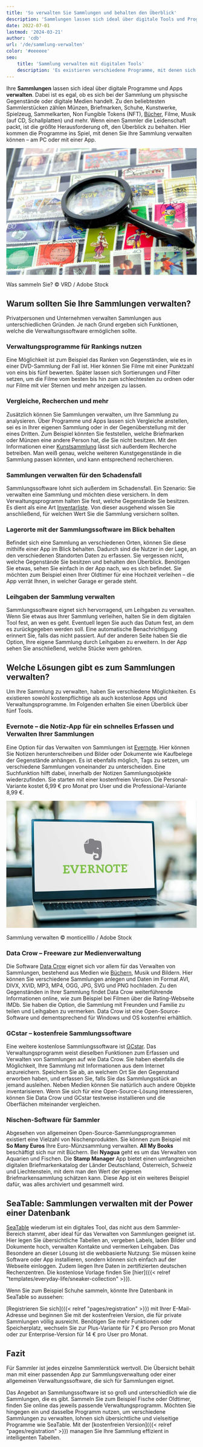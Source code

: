 ```yaml
---
title: 'So verwalten Sie Sammlungen und behalten den Überblick'
description: 'Sammlungen lassen sich ideal über digitale Tools und Programme verwalten. Dabei ist es egal, ob es sich bei der Sammlung um physische oder digitale Gegenstände handelt. Zu den beliebtesten Sammlungsstücken zählen Münzen, Briefmarken, Filme, Kunst, Sammelkarten, Non Fungible Tokens (NFT), Bücher und mehr. Die Herausforderung ist oft, den Überblick zu behalten. Hier kommen die Verwaltungsprogramme ins Spiel.'
date: 2022-07-01
lastmod: '2024-03-21'
author: 'cdb'
url: '/de/sammlung-verwalten'
color: '#eeeeee'
seo:
    title: 'Sammlung verwalten mit digitalen Tools'
    description: 'Es existieren verschiedene Programme, mit denen sich Sammlungen verwalten lassen. Lesen Sie mehr über die Vorteile und Unterschiede.'
---
```


Ihre **Sammlungen** lassen sich ideal über digitale Programme und Apps **verwalten**. Dabei ist es egal, ob es sich bei der Sammlung um physische Gegenstände oder digitale Medien handelt. Zu den beliebtesten Sammlerstücken zählen Münzen, Briefmarken, Schuhe, Kunstwerke, Spielzeug, Sammelkarten, Non Fungible Tokens (NFT), [Bücher](https://seatable.io/buecher-katalogisieren/), Filme, Musik (auf CD, Schallplatten) und mehr. Wenn einen Sammler die Leidenschaft packt, ist die größte Herausforderung oft, den Überblick zu behalten. Hier kommen die Programme ins Spiel, mit denen Sie Ihre Sammlung verwalten können – am PC oder mit einer App.

![Sammlung aller Briefmarken über ein digitales Tool verwalten.](Sammlung-verwalten_AdobeStock_21666861_bearbeitet.jpg)

Was sammeln Sie? © VRD / Adobe Stock

## Warum sollten Sie Ihre Sammlungen verwalten?

Privatpersonen und Unternehmen verwalten Sammlungen aus unterschiedlichen Gründen. Je nach Grund ergeben sich Funktionen, welche die Verwaltungssoftware ermöglichen sollte.

### Verwaltungsprogramme für Rankings nutzen

Eine Möglichkeit ist zum Beispiel das Ranken von Gegenständen, wie es in einer DVD-Sammlung der Fall ist. Hier können Sie Filme mit einer Punktzahl von eins bis fünf bewerten. Später lassen sich Sortierungen und Filter setzen, um die Filme vom besten bis hin zum schlechtesten zu ordnen oder nur Filme mit vier Sternen und mehr anzeigen zu lassen.

### Vergleiche, Recherchen und mehr

Zusätzlich können Sie Sammlungen verwalten, um Ihre Sammlung zu analysieren. Über Programme und Apps lassen sich Vergleiche anstellen, sei es in Ihrer eigenen Sammlung oder in der Gegenüberstellung mit der eines Dritten. Zum Beispiel könnten Sie feststellen, welche Briefmarken oder Münzen eine andere Person hat, die Sie nicht besitzen. Mit den Informationen einer [Kunstsammlung](https://seatable.io/ausstellungs-und-kunstmanagement-museum-galerie/) lässt sich außerdem Recherche betreiben. Man weiß genau, welche weiteren Kunstgegenstände in die Sammlung passen könnten, und kann entsprechend recherchieren.

### Sammlungen verwalten für den Schadensfall

Sammlungssoftware lohnt sich außerdem im Schadensfall. Ein Szenario: Sie verwalten eine Sammlung und möchten diese versichern. In dem Verwaltungsprogramm halten Sie fest, welche Gegenstände Sie besitzen. Es dient als eine Art [Inventarliste](https://seatable.io/inventarliste-vorlagen/). Von dieser ausgehend wissen Sie anschließend, für welchen Wert Sie die Sammlung versichern sollten.

### Lagerorte mit der Sammlungssoftware im Blick behalten

Befindet sich eine Sammlung an verschiedenen Orten, können Sie diese mithilfe einer App im Blick behalten. Dadurch sind die Nutzer in der Lage, an den verschiedenen Standorten Daten zu erfassen. Sie vergessen nicht, welche Gegenstände Sie besitzen und behalten den Überblick. Benötigen Sie etwas, sehen Sie einfach in der App nach, wo es sich befindet. Sie möchten zum Beispiel einen Ihrer Oldtimer für eine Hochzeit verleihen – die App verrät Ihnen, in welcher Garage er gerade steht.

### Leihgaben der Sammlung verwalten

Sammlungssoftware eignet sich hervorragend, um Leihgaben zu verwalten. Wenn Sie etwas aus Ihrer Sammlung verleihen, halten Sie in dem digitalen Tool fest, an wen es geht. Eventuell legen Sie auch das Datum fest, an dem es zurückgegeben werden soll. Eine automatische Benachrichtigung erinnert Sie, falls das nicht passiert. Auf der anderen Seite haben Sie die Option, Ihre eigene Sammlung durch Leihgaben zu erweitern. In der App sehen Sie anschließend, welche Stücke wem gehören.

## Welche Lösungen gibt es zum Sammlungen verwalten?

Um Ihre Sammlung zu verwalten, haben Sie verschiedene Möglichkeiten. Es existieren sowohl kostenpflichtige als auch kostenlose Apps und Verwaltungsprogramme. Im Folgenden erhalten Sie einen Überblick über fünf Tools.

### Evernote – die Notiz-App für ein schnelles Erfassen und Verwalten Ihrer Sammlungen

Eine Option für das Verwalten von Sammlungen ist [Evernote](https://evernote.com/intl/de). Hier können Sie Notizen herunterschreiben und Bilder oder Dokumente wie Kaufbelege der Gegenstände anhängen. Es ist ebenfalls möglich, Tags zu setzen, um verschiedene Sammlungen voneinander zu unterscheiden. Eine Suchfunktion hilft dabei, innerhalb der Notizen Sammlungsobjekte wiederzufinden. Sie starten mit einer kostenfreien Version. Die Personal-Variante kostet 6,99 € pro Monat pro User und die Professional-Variante 8,99 €.

![Jemand schaut sich das Evernote Tool an, um seine Sammlung zu verwalten.](Sammlung-verwalten_AdobeStock_391017788_bearbeitet-711x474.jpg)

Sammlung verwalten © monticellllo / Adobe Stock

### Data Crow – Freeware zur Medienverwaltung

Die Software [Data Crow](https://www.datacrow.net/) eignet sich vor allem für das Verwalten von Sammlungen, bestehend aus Medien wie [Büchern](https://seatable.io/buecher-katalogisieren/), Musik und Bildern. Hier können Sie verschiedene Sammlungen anlegen und Daten im Format AVI, DIVX, XVID, MP3, MP4, OGG, JPG, SVG und PNG hochladen. Zu den Gegenständen in Ihrer Sammlung findet Data Crow weiterführende Informationen online, wie zum Beispiel bei Filmen über die Rating-Webseite IMDb. Sie haben die Option, die Sammlung mit Freunden und Familie zu teilen und Leihgaben zu vermerken. Data Crow ist eine Open-Source-Software und dementsprechend für Windows und OS kostenfrei erhältlich.

### GCstar – kostenfreie Sammlungssoftware

Eine weitere kostenlose Sammlungssoftware ist [GCstar](http://www.gcstar.org/). Das Verwaltungsprogramm weist dieselben Funktionen zum Erfassen und Verwalten von Sammlungen auf wie Data Crow. Sie haben ebenfalls die Möglichkeit, Ihre Sammlung mit Informationen aus dem Internet anzureichern. Speichern Sie ab, an welchem Ort Sie den Gegenstand erworben haben, und erfassen Sie, falls Sie das Sammlungsstück an jemand ausleihen. Neben Medien können Sie natürlich auch andere Objekte inventarisieren. Wenn Sie sich für eine Open-Source-Lösung interessieren, können Sie Data Crow und GCstar testweise installieren und die Oberflächen miteinander vergleichen.

### Nischen-Software für Sammler

Abgesehen von allgemeinen Open-Source-Sammlungsprogrammen existiert eine Vielzahl von Nischenprodukten. Sie können zum Beispiel mit **So Many Euros** Ihre Euro-Münzsammlung verwalten. **All My Books** beschäftigt sich nur mit Büchern. Bei **Nyagua** geht es um das Verwalten von Aquarien und Fischen. Die **Stamp Manager** App bietet einen umfangreichen digitalen Briefmarkenkatalog der Länder Deutschland, Österreich, Schweiz und Liechtenstein, mit dem man den Wert der eigenen Briefmarkensammlung schätzen kann. Diese App ist ein weiteres Beispiel dafür, was alles archiviert und gesammelt wird.

## SeaTable: Sammlungen verwalten mit der Power einer Datenbank

[SeaTable](https://de.wikipedia.org/wiki/SeaTable) wiederum ist ein digitales Tool, das nicht aus dem Sammler-Bereich stammt, aber ideal für das Verwalten von Sammlungen geeignet ist. Hier legen Sie übersichtliche Tabellen an, vergeben Labels, laden Bilder und Dokumente hoch, verwalten Kontakte und vermerken Leihgaben. Das Besondere an dieser Lösung ist die webbasierte Nutzung: Sie müssen keine Software oder App installieren, sondern können sich einfach auf der Webseite einloggen. Zudem liegen Ihre Daten in zertifizierten deutschen Rechenzentren. Die kostenlose Vorlage finden Sie [hier]({{< relref "templates/everyday-life/sneaker-collection" >}}).

Wenn Sie zum Beispiel Schuhe sammeln, könnte Ihre Datenbank in SeaTable so aussehen:

[Registrieren Sie sich]({{< relref "pages/registration" >}}) mit Ihrer E-Mail-Adresse und beginnen Sie mit der kostenfreien Version, die für private Sammlungen völlig ausreicht. Benötigen Sie mehr Funktionen oder Speicherplatz, wechseln Sie zur Plus-Variante für 7 € pro Person pro Monat oder zur Enterprise-Version für 14 € pro User pro Monat.

## Fazit

Für Sammler ist jedes einzelne Sammlerstück wertvoll. Die Übersicht behält man mit einer passenden App zur Sammlungsverwaltung oder einer allgemeinen Verwaltungssoftware, die sich für Sammlungen eignet.

Das Angebot an Sammlungssoftware ist so groß und unterschiedlich wie die Sammlungen, die es gibt. Sammeln Sie zum Beispiel Fische oder Oldtimer, finden Sie online das jeweils passende Verwaltungsprogramm. Möchten Sie hingegen ein und dasselbe Programm nutzen, um verschiedene Sammlungen zu verwalten, lohnen sich übersichtliche und vielseitige Programme wie SeaTable. Mit der [kostenfreien Version]({{< relref "pages/registration" >}}) managen Sie Ihre Sammlung effizient in intelligenten Tabellen.
